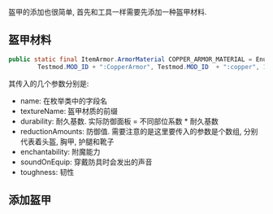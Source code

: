 盔甲的添加也很简单, 首先和工具一样需要先添加一种盔甲材料. 

## 盔甲材料
```java
public static final ItemArmor.ArmorMaterial COPPER_ARMOR_MATERIAL = EnumHelper.addArmorMaterial(  
        Testmod.MOD_ID + ":CopperArmor", Testmod.MOD_ID  + ":copper", 10, new int[]{1, 3, 4, 1}, 12, SoundEvents.ITEM_ARMOR_EQUIP_GENERIC, 0.0F);
```
其传入的几个参数分别是:
- name: 在枚举类中的字段名
- textureName: 盔甲材质的前缀
- durability: 耐久基数. 实际防御面板 = 不同部位系数 * 耐久基数
- reductionAmounts: 防御值. 需要注意的是这里要传入的参数是个数组, 分别代表着头盔, 胸甲, 护腿和靴子
- enchantability: 附魔能力
- soundOnEquip: 穿戴防具时会发出的声音
- toughness: 韧性

## 添加盔甲







